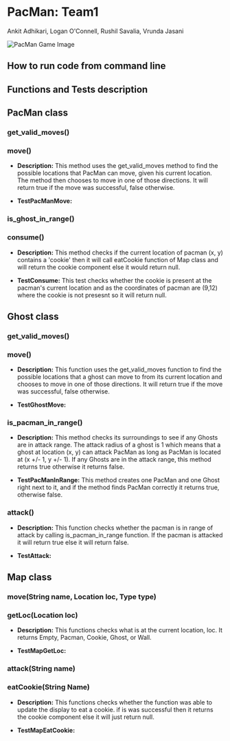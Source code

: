 # PacMan: Team1

Ankit Adhikari, Logan O'Connell, Rushil Savalia, Vrunda Jasani

![PacMan Game Image]()

## How to run code from command line



## Functions and Tests description

## PacMan class

### get_valid_moves()





### move()
* **Description:** This method uses the get_valid_moves method to find the possible locations that PacMan can move, given his current location. The method then chooses to move in one of those directions. It will return true if the move was successful, false otherwise.

* **TestPacManMove:**



### is_ghost_in_range()




### consume()

* **Description:** This method checks if the current location of pacman (x, y) contains a 'cookie' then it will call eatCookie function of Map class and will return the cookie component else it would return null.


* **TestConsume:** This test checks whether the cookie is present at the pacman's current location and as the coordinates of pacman are (9,12) where the cookie is not presesnt so it will return null.



## Ghost class

### get_valid_moves()



### move()
* **Description:** This function uses the get_valid_moves function to find the possible locations that a ghost can move to from its current location and chooses to move in one of those directions. It will return true if the move was successful, false otherwise.

* **TestGhostMove:**



### is_pacman_in_range()

* **Description:** This method checks its surroundings to see if any Ghosts are in attack range. The attack radius of a ghost is 1 which means that a ghost at location (x, y) can attack PacMan as long as PacMan is located at (x +/- 1, y +/- 1). If any Ghosts are in the attack range, this method returns true otherwise it returns false.

* **TestPacManInRange:** This method creates one PacMan and one Ghost right next to it, and if the method finds PacMan correctly it returns true, otherwise false.



### attack()

* **Description:** This function checks whether the pacman is in range of attack by calling is_pacman_in_range function. If the pacman is attacked it will return true else it will return false.

* **TestAttack:**


## Map class

### move(String name, Location loc, Type type)


### getLoc(Location loc)
* **Description:** This functions checks what is at the current location, loc. It returns Empty, Pacman, Cookie, Ghost, or Wall.

* **TestMapGetLoc:**

### attack(String name)


### eatCookie(String Name)

* **Description:** This functions checks whether the function was able to update the display to eat a cookie. if is was successful then it returns the cookie component else it will just return null.


* **TestMapEatCookie:**
